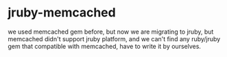 jruby-memcached
===============

we used memcached gem before, but now we are migrating to jruby, but
memcached didn't support jruby platform, and we can't find any
ruby/jruby gem that compatible with memcached, have to write it by
ourselves.
